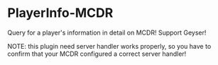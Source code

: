 # PlayerInfo-MCDR
Query for a player's information in detail on MCDR! Support Geyser!

NOTE: this plugin need server handler works properly, so you have to confirm that your MCDR configured a correct server handler!